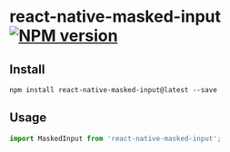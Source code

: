 # react-native-masked-input  [![NPM version](https://img.shields.io/npm/v/react-native-masked-input.svg?style=flat-square)](https://www.npmjs.com/package/react-native-masked-input)

## Install

`npm install react-native-masked-input@latest --save`

## Usage

```javascript
import MaskedInput from 'react-native-masked-input';
```
